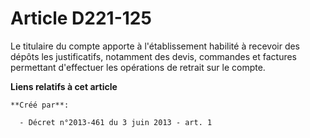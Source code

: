 # Article D221-125

Le titulaire du compte apporte à l'établissement habilité à recevoir des dépôts les justificatifs, notamment des devis,
commandes et factures permettant d'effectuer les opérations de retrait sur le compte.

**Liens relatifs à cet article**

	**Créé par**:

	  - Décret n°2013-461 du 3 juin 2013 - art. 1
